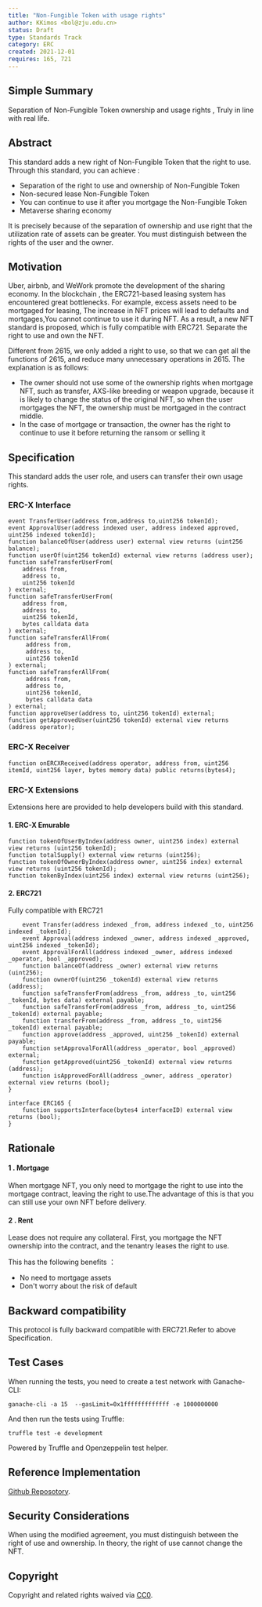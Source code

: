 ```yaml
---
title: "Non-Fungible Token with usage rights"
author: KKimos <bol@zju.edu.cn>
status: Draft
type: Standards Track
category: ERC
created: 2021-12-01
requires: 165, 721
---
```


## Simple Summary

Separation of Non-Fungible Token ownership and usage rights , Truly in line with real life.

## Abstract

This standard adds a new right of Non-Fungible Token that the right to use. Through this standard, you can achieve :

- Separation of the right to use and ownership of Non-Fungible Token
- Non-secured lease Non-Fungible Token
- You can continue to use it after you mortgage the Non-Fungible Token
- Metaverse sharing economy

It is precisely because of the separation of ownership and use right that the utilization rate of assets can be greater. You must distinguish between the rights of the user and the owner.

## Motivation

Uber, airbnb, and WeWork promote the development of the sharing economy. In the blockchain , the ERC721-based leasing system has encountered great bottlenecks. For example, excess assets need to be mortgaged for leasing, The increase in NFT prices will lead to defaults and mortgages,You cannot continue to use it during NFT. As a result, a new NFT standard is proposed, which is fully compatible with ERC721. Separate the right to use and own the NFT.

Different from 2615, we only added a right to use, so that we can get all the functions of 2615, and reduce many unnecessary operations in 2615. The explanation is as follows:

- The owner should not use some of the ownership rights when mortgage NFT, such as transfer, AXS-like breeding or weapon upgrade, because it is likely to change the status of the original NFT, so when the user mortgages the NFT, the ownership must be mortgaged in the contract middle.
- In the case of mortgage or transaction, the owner has the right to continue to use it before returning the ransom or selling it

## Specification

This standard adds the user role, and users can transfer their own usage rights.

### ERC-X Interface

```solidity
event TransferUser(address from,address to,uint256 tokenId);
event ApprovalUser(address indexed user, address indexed approved, uint256 indexed tokenId);
function balanceOfUser(address user) external view returns (uint256 balance);
function userOf(uint256 tokenId) external view returns (address user);  
function safeTransferUserFrom(
    address from,
    address to,
    uint256 tokenId
) external;
function safeTransferUserFrom(
    address from,
    address to,
    uint256 tokenId,
    bytes calldata data
) external;
function safeTransferAllFrom(
     address from,
     address to,
     uint256 tokenId
) external;    
function safeTransferAllFrom(
     address from,
     address to,
     uint256 tokenId,
     bytes calldata data
) external;
function approveUser(address to, uint256 tokenId) external;
function getApprovedUser(uint256 tokenId) external view returns (address operator);
```

### ERC-X Receiver

```solidity
function onERCXReceived(address operator, address from, uint256 itemId, uint256 layer, bytes memory data) public returns(bytes4);
```

### ERC-X Extensions

Extensions here are provided to help developers build with this standard.

#### 1. ERC-X Emurable	

```solidity
function tokenOfUserByIndex(address owner, uint256 index) external view returns (uint256 tokenId);
function totalSupply() external view returns (uint256);
function tokenOfOwnerByIndex(address owner, uint256 index) external view returns (uint256 tokenId);
function tokenByIndex(uint256 index) external view returns (uint256);
```

#### 2. ERC721

Fully compatible with ERC721

```solidity
    event Transfer(address indexed _from, address indexed _to, uint256 indexed _tokenId);
    event Approval(address indexed _owner, address indexed _approved, uint256 indexed _tokenId);
    event ApprovalForAll(address indexed _owner, address indexed _operator, bool _approved);
    function balanceOf(address _owner) external view returns (uint256);
    function ownerOf(uint256 _tokenId) external view returns (address);
    function safeTransferFrom(address _from, address _to, uint256 _tokenId, bytes data) external payable;
    function safeTransferFrom(address _from, address _to, uint256 _tokenId) external payable;
    function transferFrom(address _from, address _to, uint256 _tokenId) external payable;
    function approve(address _approved, uint256 _tokenId) external payable;
    function setApprovalForAll(address _operator, bool _approved) external;
    function getApproved(uint256 _tokenId) external view returns (address);
    function isApprovedForAll(address _owner, address _operator) external view returns (bool);
}

interface ERC165 {
    function supportsInterface(bytes4 interfaceID) external view returns (bool);
}
```



## Rationale

#### 1 . Mortgage

When mortgage NFT, you only need to mortgage the right to use into the mortgage contract, leaving the right to use.The advantage of this is that you can still use your own NFT before delivery.

#### 2 . Rent 

Lease does not require any collateral. First, you mortgage the NFT ownership into the contract, and the tenantry leases the right to use.

This has the following benefits ：

- No need to mortgage assets
- Don't worry about the risk of default

## Backward compatibility

This protocol is fully backward compatible with ERC721.Refer to above Specification.



## Test Cases

When running the tests, you need to create a test network with Ganache-CLI:

```
ganache-cli -a 15  --gasLimit=0x1fffffffffffff -e 1000000000
```

And then run the tests using Truffle: 

```
truffle test -e development
```

Powered by Truffle and Openzeppelin test helper.

## Reference Implementation

[Github Reposotory](https://github.com/KKimos/ERCX).



## Security Considerations

When using the modified agreement, you must distinguish between the right of use and ownership. In theory, the right of use cannot change the NFT.



## Copyright

Copyright and related rights waived via [CC0](https://creativecommons.org/publicdomain/zero/1.0/).
